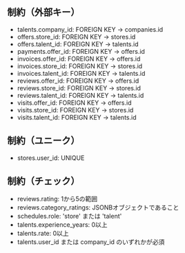 ## 制約（外部キー）

- talents.company_id: FOREIGN KEY → companies.id
- offers.store_id: FOREIGN KEY → stores.id
- offers.talent_id: FOREIGN KEY → talents.id
- payments.offer_id: FOREIGN KEY → offers.id
- invoices.offer_id: FOREIGN KEY → offers.id
- invoices.store_id: FOREIGN KEY → stores.id
- invoices.talent_id: FOREIGN KEY → talents.id
- reviews.offer_id: FOREIGN KEY → offers.id
- reviews.store_id: FOREIGN KEY → stores.id
- reviews.talent_id: FOREIGN KEY → talents.id
- visits.offer_id: FOREIGN KEY → offers.id
- visits.store_id: FOREIGN KEY → stores.id
- visits.talent_id: FOREIGN KEY → talents.id

## 制約（ユニーク）

- stores.user_id: UNIQUE

## 制約（チェック）

- reviews.rating: 1から5の範囲
- reviews.category_ratings: JSONBオブジェクトであること
- schedules.role: 'store' または 'talent'
- talents.experience_years: 0以上
- talents.rate: 0以上
- talents.user_id または company_id のいずれかが必須
